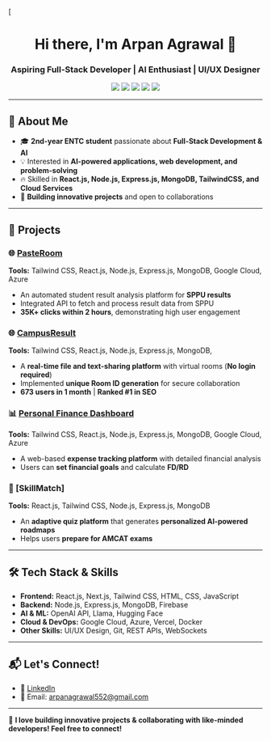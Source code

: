 [<h1 align="center">Hi there, I'm Arpan Agrawal 👋</h1>  
<h3 align="center">Aspiring Full-Stack Developer | AI Enthusiast | UI/UX Designer</h3>  

<p align="center">
  <img src="https://img.shields.io/badge/Code-React.js-blue?style=for-the-badge&logo=react" />
  <img src="https://img.shields.io/badge/Backend-Node.js-green?style=for-the-badge&logo=node.js" />
  <img src="https://img.shields.io/badge/Database-MongoDB-brightgreen?style=for-the-badge&logo=mongodb" />
  <img src="https://img.shields.io/badge/Cloud-Google_Cloud-orange?style=for-the-badge&logo=googlecloud" />
  <img src="https://img.shields.io/badge/Cloud-Azure-blue?style=for-the-badge&logo=microsoftazure" />
</p>  

---

## 🚀 **About Me**  
- 🎓 **2nd-year ENTC student** passionate about **Full-Stack Development & AI**  
- 💡 Interested in **AI-powered applications, web development, and problem-solving**  
- 🔥 Skilled in **React.js, Node.js, Express.js, MongoDB, TailwindCSS, and Cloud Services**  
- 🚀 **Building innovative projects** and open to collaborations  

---

## 📌 **Projects**  

### 🌐 [PasteRoom](www.pasteroom.live)  
**Tools:** Tailwind CSS, React.js, Node.js, Express.js, MongoDB, Google Cloud, Azure  
- An automated student result analysis platform for **SPPU results**  
- Integrated API to fetch and process result data from SPPU
- **35K+ clicks within 2 hours**, demonstrating high user engagement

### 🌐 [CampusResult](www.campusresult.live)  
**Tools:** Tailwind CSS, React.js, Node.js, Express.js, MongoDB, 
- A **real-time file and text-sharing platform** with virtual rooms (**No login required**)  
- Implemented **unique Room ID generation** for secure collaboration  
- **673 users in 1 month** | **Ranked #1 in SEO**  

### 📊 [Personal Finance Dashboard](https://github.com/arpan9422/Web_Wizards_PISB_TechRush_2024)  
**Tools:** Tailwind CSS, React.js, Node.js, Express.js, MongoDB, Google Cloud, Azure  
- A web-based **expense tracking platform** with detailed financial analysis  
- Users can **set financial goals** and calculate **FD/RD**  

### 🧠 [SkillMatch] 
**Tools:** React.js, Tailwind CSS, Node.js, Express.js, MongoDB  
- An **adaptive quiz platform** that generates **personalized AI-powered roadmaps**  
- Helps users **prepare for AMCAT exams**  

---

## 🛠 **Tech Stack & Skills**  
- **Frontend:** React.js, Next.js, Tailwind CSS, HTML, CSS, JavaScript  
- **Backend:** Node.js, Express.js, MongoDB, Firebase  
- **AI & ML:** OpenAI API, Llama, Hugging Face  
- **Cloud & DevOps:** Google Cloud, Azure, Vercel, Docker  
- **Other Skills:** UI/UX Design, Git, REST APIs, WebSockets  

---

## 📬 **Let's Connect!**  
- 🏢 [LinkedIn](https://linkedin.com/in/arpan-agrawal-2a65a7275)  
- 📧 Email: arpanagrawal552@gmail.com 

---

🚀 **I love building innovative projects & collaborating with like-minded developers! Feel free to connect!**  

